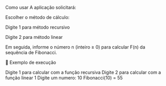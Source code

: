  Como usar
A aplicação solicitará:

Escolher o método de cálculo:

Digite 1 para método recursivo

Digite 2 para método linear

Em seguida, informe o número n (inteiro ≥ 0) para calcular F(n) da sequência de Fibonacci.

🔁 Exemplo de execução

Digite 1 para calcular com a função recursiva 
Digite 2 para calcular com a função linear 
1
Digite um numero: 10
Fibonacci(10) = 55
